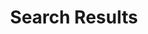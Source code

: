 ---
title: "Search Results"
draft: false
description : "Search Results For Parkinson Signs"
sitemap:
  priority : 0.1
layout: "search"
---